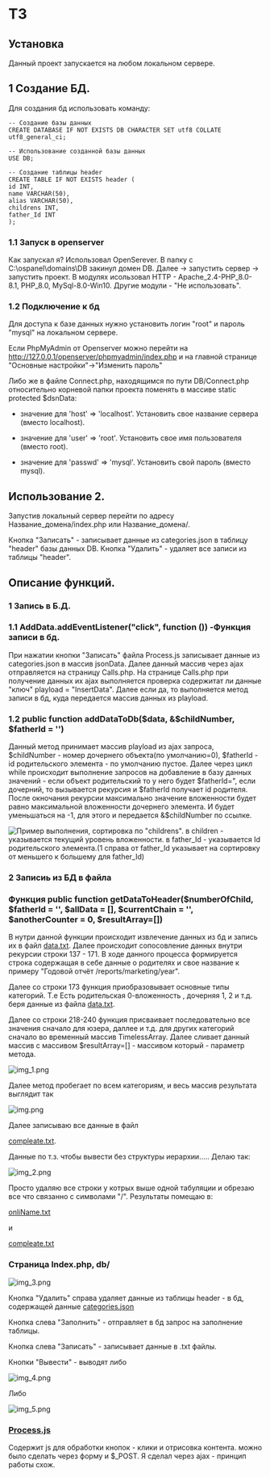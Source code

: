 # ТЗ

## Установка

Данный проект запускается на любом локальном сервере.

## 1 Создание БД.
Для создания бд использовать команду:

    -- Создание базы данных
    CREATE DATABASE IF NOT EXISTS DB CHARACTER SET utf8 COLLATE utf8_general_ci;
    
    -- Использование созданной базы данных
    USE DB;
    
    -- Создание таблицы header
    CREATE TABLE IF NOT EXISTS header (
    id INT,
    name VARCHAR(50),
    alias VARCHAR(50),
    childrens INT,
    father_Id INT
    );

### 1.1 Запуск в openserver
Как запускал я? Использовал OpenSerever. В папку с C:\ospanel\domains\DB закинул домен DB.
Далее -> запустить сервер -> запустить проект.
В модулях исользовал HTTP - Apache_2.4-PHP_8.0-8.1, PHP_8.0, MySql-8.0-Win10.
Другие модули - "Не использовать".

### 1.2 Подключение к бд

Для доступа к базе данных нужно установить логин "root" и пароль "mysql" на локальном сервере.

Если PhpMyAdmin от Openserver можно перейти на http://127.0.0.1/openserver/phpmyadmin/index.php и на главной странице
"Основные настройки"->"Изменить пароль"

Либо же в файле Connect.php, находящимся по пути DB/Connect.php относительно
корневой папки проекта поменять в массиве static protected $dsnData:

- значение для 'host' => 'localhost'. Установить свое название сервера (вместо localhost).

- значение для 'user' => 'root'. Установить свое имя пользователя (вместо root).

- значение для 'passwd' => 'mysql'. Установить свой пароль (вместо mysql).

## Использование 2.
Запустив локальный сервер перейти по адресу Название_домена/index.php или  Название_домена/. 

Кнопка "Записать" - записывает данные из categories.json в таблицу "header" базы данных DB.
Кнопка "Удалить" - удаляет все записи из таблицы "header".

## Описание функций.

### 1 Запись в Б.Д.
### 1.1 AddData.addEventListener("click", function ()) -Функция записи в бд.
При нажатии кнопки "Записать"
файла Process.js записывает данные из categories.json в массив jsonData. Далее данный массив через ajax
отправляется на страницу Calls.php.
На странице Calls.php при получение данных их ajax выполняется проверка содержитат ли данные "ключ" playload
= "InsertData".
Далее если да, то выполняется метод записи в бд, куда передается массив данных из playload.
### 1.2   public function addDataToDb($data, &$childNumber, $fatherId = '')
Данный метод принимает массив playload из ajax запроса, $childNumber - номер дочернего объекта(по умолчанию=0),
$fatherId - id родительского элемента - по умолчанию пустое.
Далее через цикл while происходит выполнение запросов на добавление в базу данных значений - если объект родительский
то у него будет $fatherId=", если дочерний, то вызывается рекурсия и $fatherId получает id родителя.
После окночания рекурсии максимально значение вложенности будет равно максимальной вложенности дочернего элемента.
И будет уменьшаться на -1, для этого и передается &$childNumber по ссылке.

![Пример выполнения, сортировка по "childrens".](Assets/Img/bdSortOnChildren.PNG)
в children - указывается текущий уровень вложенности.
в father_Id - указывается Id родительского элемента.(1 справа от father_Id указывает на сортировку от меньшего к большему для father_Id)

### 2 Записиь из БД в файла
### Функция     public function getDataToHeader($numberOfChild, $fatherId = '', $allData = [], $currentChain = '', $anotherCounter = 0, $resultArray=[])
В нутри данной функции происходит извлечение данных из бд и запись их в файл [data.txt](Assets%2FTxt%2Fdata.txt).
Далее происходит сопосовление данных внутри рекурсии строки 137 - 171. В ходе данного процесса формируется строка содержащая в себе данные о родителях и 
свое название к примеру "Годовой отчёт /reports/marketing/year".

Далее со строки 173 функция приобразовывает основные типы категорий. Т.е Есть родительская 0-вложенность , дочерняя 1, 2 и т.д. беря данные из файла [data.txt](Assets%2FTxt%2Fdata.txt).

Далее со строки 218-240 функция присваивает последовательно все значения сначало для юзера, даллее и т.д. для других категорий
сначало во временный массив TimelessArray. Далее сливает данный массив с массивом $resultArray=[] - массивом который - параметр метода.

![img_1.png](Assets/Img/img_1.PNG)

Далее метод пробегает по всем категориям, и весь массив результата выглядит так 

![img.png](Assets/Img/img.png)

Далее записываю все данные в файл

[compleate.txt](Assets%2FTxt%2Fcompleate.txt).

Данные по т.з. чтобы вывести без структуры иерархии..... Делаю так:

![img_2.png](Assets/Img/img_2.png)

Просто удаляю все строки у котрых выше одной табуляции и обрезаю все что связанно с символами "/".
Результаты помещаю в:

[onliName.txt](Assets%2FTxt%2FonliName.txt)

и

[compleate.txt](Assets%2FTxt%2Fcompleate.txt)

### Страница Index.php, db/

![img_3.png](Assets/Img/img_3.png)

Кнопка "Удалить"  справа удаляет данные из таблицы header - в бд, содержащей данные [categories.json](Assets%2FJson%2Fcategories.json)

Кнопка слева "Заполнить" - отправляет в бд запрос на заполнение таблицы.

Кнопка слева "Записать" - записывает данные в .txt файлы.

Кнопки "Вывести" - выводят либо 

![img_4.png](Assets/Img/img_4.png)

Либо 

![img_5.png](Assets/Img/img_5.png)

### [Process.js](Assets%2FJS%2FProcess.js)
Содержит js для обработки кнопок - клики и отрисовка контента.
можно было сделать через форму и $_POST.
Я сделал через ajax - принцип работы схож.
